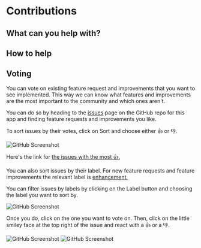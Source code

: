 # Contributions
## What can you help with?
## How to help
## Voting
You can vote on existing feature request and improvements that you want to see implemented. This way we can know what features and improvements are the most important to the community and which ones aren't.

You can do so by heading to the [issues](https://github.com/hiocas/GWA-App/issues) page on the GitHub repo for this app and finding feature requests and improvements you like.

To sort issues by their votes, click on Sort and choose either 👍 or 👎.

![GitHub Screenshot](https://via.placeholder.com/468x300?text=Voting3+Screenshot+Here)

Here's the link for [the issues with the most 👍.](https://github.com/hiocas/GWA-App/issues?q=is%3Aissue+is%3Aopen+sort%3Areactions-%2B1-desc)

You can also sort issues by their label. For new feature requests and feature improvements the relevant label is [enhancement.](https://github.com/hiocas/GWA-App/issues?q=is%3Aissue+is%3Aopen+sort%3Areactions-%2B1-desc+label%3Aenhancement)

You can filter issues by labels by clicking on the Label button and choosing the label you want to sort by.

![GitHub Screenshot](https://via.placeholder.com/468x300?text=Voting4+Screenshot+Here)

Once you do, click on the one you want to vote on. Then, click on the little smiley face at the top right of the issue and react with a 👍 or a 👎.

![GitHub Screenshot](https://via.placeholder.com/468x300?text=Voting1+Screenshot+Here)
![GitHub Screenshot](https://via.placeholder.com/468x300?text=Voting2+Screenshot+Here)
